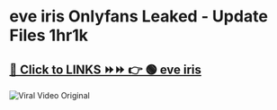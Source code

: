 
 # eve iris Onlyfans Leaked - Update Files 1hr1k

## <h2><a href="https://clipsfans.com/eve_iris&ref=git">🔗 Click to LINKS ⏩⏩ 👉 🟢 eve iris </a></h2>

<a href="https://clipsfans.com/eve_iris&ref=git" rel="nofollow" data-target="animated-image.originalLink"><img src="https://i.ibb.co.com/xMMVF88/686577567.gif" alt="Viral Video Original" style="max-width: 100%; display: inline-block;" data-target="animated-image.originalImage"></a>

